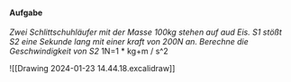 #### Aufgabe 
*Zwei Schlittschuhläufer mit der Masse 100kg stehen auf  aud Eis.
S1 stößt S2 eine Sekunde lang mit einer kraft von 200N an.
Berechne die Geschwindigkeit von S2*   1N=1 * kg+m / s^2

![[Drawing 2024-01-23 14.44.18.excalidraw]]

